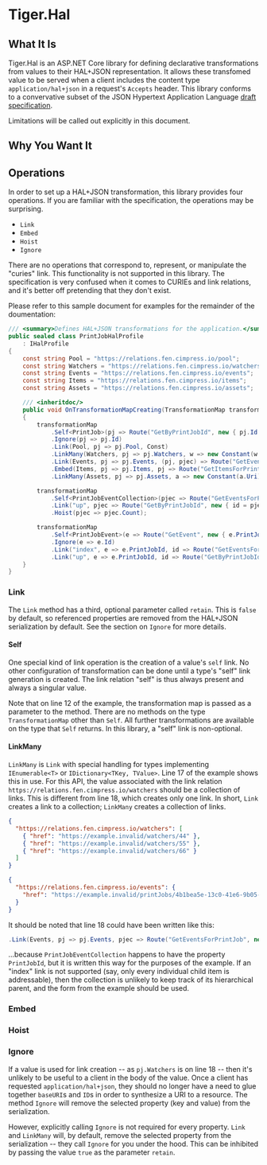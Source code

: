 # Tiger.Hal

## What It Is

Tiger.Hal is an ASP.NET Core library for defining declarative transformations from values to their HAL+JSON representation. It allows these transfomed value to be served when a client includes the content type `application/hal+json` in a request's `Accepts` header. This library conforms to a convervative subset of the JSON Hypertext Application Language [draft specification][].

<!-- Because the specification isn't very good. -->

Limitations will be called out explicitly in this document.

[draft specification]: https://tools.ietf.org/html/draft-kelly-json-hal-08

## Why You Want It

## Operations

In order to set up a HAL+JSON transformation, this library provides four operations. If you are familiar with the specification, the operations may be surprising.

- `Link`
- `Embed`
- `Hoist`
- `Ignore`

There are no operations that correspond to, represent, or manipulate the "curies" link. This functionality is not supported in this library. The specification is very confused when it comes to CURIEs and link relations, and it's better off pretending that they don't exist.

<!--
Specifically, the specification gets two things wrong with respect to link relations. First, link relations mostly cannot be barewords. The bareword link relations (such as "index", "next", and "prev") are limited in number and curated in a global repository. The specification uses a made-up bareword every time it wants to return an array from an endpoint. Second, CURIEs must, accoring to their spec, be surrounded by square brackets so that they are not confused with normal, non-compact links. They should look like this: `[fen:pool]`. Including these square brackets confused every client I tried this out with, so it's better to just leave the whole feature aside.
-->

Please refer to this sample document for examples for the remainder of the doumentation:

```csharp
/// <summary>Defines HAL+JSON transformations for the application.</summary>
public sealed class PrintJobHalProfile
    : IHalProfile
{
    const string Pool = "https://relations.fen.cimpress.io/pool";
    const string Watchers = "https://relations.fen.cimpress.io/watchers";
    const string Events = "https://relations.fen.cimpress.io/events";
    const string Items = "https://relations.fen.cimpress.io/items";
    const string Assets = "https://relations.fen.cimpress.io/assets";

    /// <inheritdoc/>
    public void OnTransformationMapCreating(TransformationMap transformationMap)
    {
        transformationMap
            .Self<PrintJob>(pj => Route("GetByPrintJobId", new { pj.Id }))
            .Ignore(pj => pj.Id)
            .Link(Pool, pj => pj.Pool, Const)
            .LinkMany(Watchers, pj => pj.Watchers, w => new Constant(w.Uri) { Name = w.Name })
            .Link(Events, pj => pj.Events, (pj, pjec) => Route("GetEventsForPrintJob", new { pj.Id }))
            .Embed(Items, pj => pj.Items, pj => Route("GetItemsForPrintJob", new { pj.Id }))
            .LinkMany(Assets, pj => pj.Assets, a => new Constant(a.Uri) { Title = a.Role });

        transformationMap
            .Self<PrintJobEventCollection>(pjec => Route("GetEventsForPrintJob", new { id = pjec.PrintJobId }))
            .Link("up", pjec => Route("GetByPrintJobId", new { id = pjec.PrintJobId }))
            .Hoist(pjec => pjec.Count);

        transformationMap
            .Self<PrintJobEvent>(e => Route("GetEvent", new { e.PrintJobId, e.Id }))
            .Ignore(e => e.Id)
            .Link("index", e => e.PrintJobId, id => Route("GetEventsForPrintJob", new { id }))
            .Link("up", e => e.PrintJobId, id => Route("GetByPrintJobId", new { id }));
    }
}
```

### Link

The `Link` method has a third, optional parameter called `retain`. This is `false` by default, so referenced properties are removed from the HAL+JSON serialization by default. See the section on `Ignore` for more details.

#### Self

One special kind of link operation is the creation of a value's `self` link. No other configuration of transformation can be done until a type's "self" link generation is created. The link relation "self" is thus always present and always a singular value.

Note that on line 12 of the example, the transformation map is passed as a parameter to the method. There are no methods on the type `TransformationMap` other than `Self`. All further transformations are available on the type that `Self` returns. In this library, a "self" link is non-optional.

#### LinkMany

`LinkMany` is `Link` with special handling for types implementing `IEnumerable<T>` or `IDictionary<TKey, TValue>`. Line 17 of the example shows this in use. For this API, the value associated with the link relation `https://relations.fen.cimpress.io/watchers` should be a collection of links. This is different from line 18, which creates only one link. In short, `Link` creates a link to a collection; `LinkMany` creates a collection of links.

```json
{
  "https://relations.fen.cimpress.io/watchers": [
    { "href": "https://example.invalid/watchers/44" },
    { "href": "https://example.invalid/watchers/55" },
    { "href": "https://example.invalid/watchers/66" }
  ]
}
```

```json
{
  "https://relations.fen.cimpress.io/events": {
    "href": "https://example.invalid/printJobs/4b1bea5e-13c0-41e6-9b05-a70587b47011/events"
  }
}
```

It should be noted that line 18 could have been written like this:

```csharp
.Link(Events, pj => pj.Events, pjec => Route("GetEventsForPrintJob", new { pjec.PrintJobId }))
```

…because `PrintJobEventCollection` happens to have the property `PrintJobId`, but it is written this way for the purposes of the example. If an "index" link is not supported (say, only every individual child item is addressable), then the collection is unlikely to keep track of its hierarchical parent, and the form from the example should be used.

### Embed

### Hoist

### Ignore

If a value is used for link creation -- as `pj.Watchers` is on line 18 -- then it's unlikely to be useful to a client in the body of the value. Once a client has requested `application/hal+json`, they should no longer have a need to glue together `baseURI`s and `ID`s in order to synthesize a URI to a resource. The method `Ignore` will remove the selected property (key and value) from the serialization.

However, explicitly calling `Ignore` is not required for every property. `Link` and `LinkMany` will, by default, remove the selected property from the serialization -- they call `Ignore` for you under the hood. This can be inhibited by passing the value `true` as the parameter `retain`.